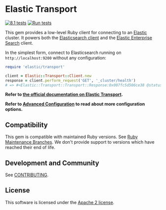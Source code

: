 # Elastic Transport
[![8.1 tests](https://github.com/elastic/elastic-transport-ruby/actions/workflows/tests.yml/badge.svg?branch=8.1)](https://github.com/elastic/elastic-transport-ruby/actions/workflows/tests.yml)
[![Run tests](https://github.com/elastic/elastic-transport-ruby/actions/workflows/tests.yml/badge.svg?branch=main)](https://github.com/elastic/elastic-transport-ruby/actions/workflows/tests.yml)

This gem provides a low-level Ruby client for connecting to an [Elastic](http://elastic.co) cluster. It powers both the [Elasticsearch client](https://github.com/elasticsearch/elasticsearch-ruby/) and the [Elastic Enterprise Search](https://github.com/elastic/enterprise-search-ruby/) client.

In the simplest form, connect to Elasticsearch running on `http://localhost:9200` without any configuration:

```ruby
require 'elastic/transport'

client = Elastic::Transport::Client.new
response = client.perform_request('GET', '_cluster/health')
# => #<Elastic::Transport::Transport::Response:0x007fc5d506ce38 @status=200, @body={ ... } >
```

**Refer to [the official documentation on Elastic Transport](https://www.elastic.co/guide/en/elasticsearch/client/ruby-api/current/transport.html).**

**Refer to [Advanced Configuration](https://www.elastic.co/guide/en/elasticsearch/client/ruby-api/current/advanced-config.html) to read about more configuration options.**

## Compatibility

This gem is compatible with maintained Ruby versions. See [Ruby Maintenance Branches](https://www.ruby-lang.org/en/downloads/branches/). We don't provide support to versions which have reached their end of life.

## Development and Community

See [CONTRIBUTING](./CONTRIBUTING.md).

## License

This software is licensed under the [Apache 2 license](./LICENSE).

